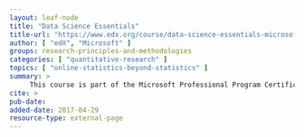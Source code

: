 ```yaml
---
layout: leaf-node
title: "Data Science Essentials"
title-url: "https://www.edx.org/course/data-science-essentials-microsoft-dat203-1x-3"
author: [ "edX", "Microsoft" ]
groups: research-principles-and-methodologies
categories: [ "quantitative-research" ]
topics: [ "online-statistics-beyond-statistics" ]
summary: >
     This course is part of the Microsoft Professional Program Certificate in Data Science.  Demand for data science talent is exploding. Develop your career as a data scientist, as you explore essential skills and principles with experts from Duke University and Microsoft.
cite: >
pub-date: 
added-date: 2017-04-29
resource-type: external-page
---
```

